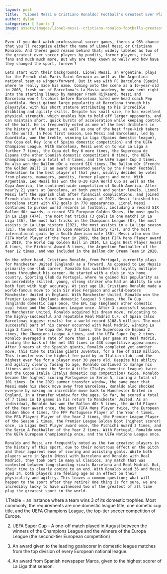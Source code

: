 ```yaml
---
layout: post
title:  "Lionel Messi & Cristiano Ronaldo: Football's Greatest Ever Players"
author: dylan
categories: [ Sports ]
image: assets/images/lionel-messi--cristiano-ronaldo-footballs-greatest-ever-players.png
---
```


	Even if you dont watch professional soccer games, theres a 95% chance that you'll recognize either the name of Lionel Messi or Cristiano Ronaldo. And theres good reason behind that; widely labeled as two of the greatest ever soccer players by pundits, former players, rival fans and much much more. But why are they known so well? And how have they changed the sport, forever? 

	Lets start with their backgrounds. Lionel Messi, an Argentine, plays for the French club Paris Saint-Germain as well as the Argentina national team as winger/forward. But it was with FC Barcelona (Spain) where he really made his name. Coming onto the scene as a 16-year-old in 2003, fresh out of Barcelona's La Masia academy, he was sent right into the starting lineup by manager Frank Rijkaard. Messi and Barcelona won 4 trophies before Barcelona hired new head coach Pep Guardiola. Messi gained large popularity at Barcelona through his playstyle, with his short stature attributing to his incredible dribbling and agility skills. Despite his small size, he has excellent physical strength, which enables him to hold off larger opponents, and can maintain short, quick bursts of acceleration while keeping control of the ball. He is frequently noted as one of the best dribblers in the history of the sport, as well as one of the best free-kick takers in the world. In Peps first season, Leo Messi and Barcelona, led by Guardiola, won the treble, winning La Liga (Spains domestic league), the Copa del Rey (one of Spains domestic competition) and the UEFA Champions League. With Barcelona, Messi went on to win La Liga a further 7 times, the Copa del Rey 6 more times, the Supercopa de Espana (the other Spanish domestic competition) 8 times, the UEFA Champions League a total of 4 times, and the UEFA Super Cup 3 times. He also won the Ballon dOr a record SIX times. The Ballon dOr (French: the Golden Ball) is an award presented yearly by the French Football Federation to the best player of that year, usually decided by votes from players, managers, pundits, former players and more. With Argentina, Leo Messi has won the U-20 FIFA World Cup as well as the Copa America, the continent-wide competition of South America. After nearly 21 years at Barcelona, at both youth and senior levels, Lionel Messi left the Spanish club after financial complications, and joined French club Paris Saint-Germain in August of 2021. Messi finished his Barcelona stint with 672 goals in 778 appearances. Lionel Messi continues to pursue world records in football, including a record SIX Ballon dOr awards, a record SIX European Golden Shoes, the most goals in La Liga (474), the most hat tricks (3 goals in one match) in La Liga (36), the most hat tricks in the Champions League (8), the most assists in La Liga history (192), the most assists in a La Liga season (21), the most assists in Copa America history (17), and the most international goals by a South American male (80). Messi also won the FIFA World Player of the Year in 2009, the Best FIFA Mens Player award in 2019, the World Cup Golden Ball in 2014, La Ligas Best Player Award 6 times, the Pichichi Award 8 times, the Argentine Footballer of the Year 12 times, and was included in the Ballon dOr Dream Team in 2020. 

	On the other hand, Cristiano Ronaldo, from Portugal, currently plays for Manchester United (England) as a forward. As opposed to Leo Messis primarily one-club career, Ronaldo has switched his loyalty multiple times throughout his career. He started with a club in his home country, Sporting Club du Portugal, where he gained his popularity as an incredibly skilled, young, strong striker who had an ability to use both feet with high accuracy. At just age 18, Cristiano Ronaldo made a world-famous move to join Sir Alex Ferguson and world-beaters Manchester United in England. With Manchester United, Ronaldo won the Premier League (Englands domestic league) 3 times, the FA Cup (Englands domestic cup) once, the EFL Cup (Englands other domestic cup) twice and the Champions League once. After 3 successful seasons at Manchester United, Ronaldo acquired his dream move, relocating to the highly-successful and reputable Real Madrid C.F. of Spain (also Barcelonas biggest rivals) for a world record $108.8 million. The most successful part of his career occurred with Real Madrid, winning La Liga 2 times, the Copa del Rey 2 times, the Supercopa de Espana 2 times, the Champions League 4 times, and the UEFA Super Cup 2 times. Ronaldo averaged a rate of more than 1 goal per game at Real Madrid, finding the back of the net 451 times in 438 competitive appearances. After 9 years at the Spanish giants, Ronaldo completed yet another move, this time to Italian giants Juventus, for a fee of $110 million. This transfer was the highest fee paid by an Italian club, and the highest ever fee for a player over 30 years old. Despite his ability and agility clearly fading to age, Ronaldo continued to manage his fitness and claimed the Serie A title (Italys domestic league) twice and the Coppa Italia (Italys domestic cup competition) twice. Ronaldo became the highest scoring Portuguese in Serie A, scoring a total of 101 times. In the 2021 summer transfer window, the same year that Messi made his shock move away from Barcelona, Ronaldo also shocked everyone by making an incredible move back to Manchester United in England, in a transfer window for the ages. So far, he scored a total of 7 times in 10 games in his return to Manchester United. As an individual, Ronaldo has won the Ballon dOr 5 times, the World Player of the Year award once, the best FIFA Mens Player twice, the European Golden Shoe 4 times, the FPF Portuguese Player of the Year 4 times, the PFA Players Player of the Year 2 times, the Premier League Player of the Season 2 times, the Premier League Golden Boot (highest scorer) once, La Ligas Best Player award once, the Pichichi Award 3 times, and the Serie A Footballer of the Year 2 times. With Portugal, Ronaldo won the UEFA European Championship once, and the UEFA Nations League once. 

	Ronaldo and Messi are frequently noted as the two greatest players in the history of this sport, due to their monstrous effect on the pitch and their apparent ease of scoring and assisting goals. While both players were in Spain (Messi with Barcelona and Ronaldo with Real Madrid), they took part in many El Clasicos, any match that was contested between long-standing rivals Barcelona and Real Madrid. But, their time is clearly coming to an end. With Ronaldo aged 36 and Messi aged 34, both players are feeling age as an effect on their physicality and agility. This leaves a common question; what will happen to the sport after they retire? One thing is for sure, we are incredibly lucky to have witnessed two of the greatest of all time play the greatest sport in the world. 

1.Treble = an instance where a team wins 3 of its domestic trophies. Most commonly, the requirements are one domestic league title, one dometic cup title, and the UEFA Champions League, the top-tier soccer competition of Europe.

2. UEFA Super Cup - A one-off match played in August between the winners of the Champions League and the winners of the Europa League (the second-tier European competition)

3. An award given to the leading goalscorer in domestic league matches from the top division of every European national league.

4. An award from Spanish newspaper Marca, given to the highest scorer of La Liga that season.


